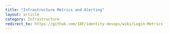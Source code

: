 ```yaml
---
title: "Infrastructure Metrics and Alerting"
layout: article
category: Infrastructure
redirect_to: https://github.com/18F/identity-devops/wiki/Login-Metrics-and-Alerting
---
```

